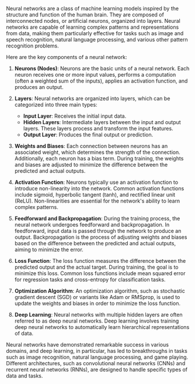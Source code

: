 Neural networks are a class of machine learning models inspired by the structure and function of the human brain. They are composed of interconnected nodes, or artificial neurons, organized into layers. Neural networks are capable of learning complex patterns and representations from data, making them particularly effective for tasks such as image and speech recognition, natural language processing, and various other pattern recognition problems.

Here are the key components of a neural network:

1. **Neurons (Nodes)**: Neurons are the basic units of a neural network. Each neuron receives one or more input values, performs a computation (often a weighted sum of the inputs), applies an activation function, and produces an output.

2. **Layers**: Neural networks are organized into layers, which can be categorized into three main types:
   - **Input Layer**: Receives the initial input data.
   - **Hidden Layers**: Intermediate layers between the input and output layers. These layers process and transform the input features.
   - **Output Layer**: Produces the final output or prediction.

3. **Weights and Biases**: Each connection between neurons has an associated weight, which determines the strength of the connection. Additionally, each neuron has a bias term. During training, the weights and biases are adjusted to minimize the difference between the predicted and actual outputs.

4. **Activation Function**: Neurons typically use an activation function to introduce non-linearity into the network. Common activation functions include sigmoid, hyperbolic tangent (tanh), and rectified linear unit (ReLU). Non-linearities are essential for the network's ability to learn complex patterns.

5. **Feedforward and Backpropagation**: During the training process, the neural network undergoes feedforward and backpropagation. In feedforward, input data is passed through the network to produce an output. Backpropagation is the process of adjusting weights and biases based on the difference between the predicted and actual outputs, aiming to minimize the error.

6. **Loss Function**: The loss function measures the difference between the predicted output and the actual target. During training, the goal is to minimize this loss. Common loss functions include mean squared error for regression tasks and cross-entropy for classification tasks.

7. **Optimization Algorithm**: An optimization algorithm, such as stochastic gradient descent (SGD) or variants like Adam or RMSprop, is used to update the weights and biases in order to minimize the loss function.

8. **Deep Learning**: Neural networks with multiple hidden layers are often referred to as deep neural networks. Deep learning involves training deep neural networks to automatically learn hierarchical representations of data.

Neural networks have demonstrated remarkable success in various domains, and deep learning, in particular, has led to breakthroughs in tasks such as image recognition, natural language processing, and game playing. Different architectures, such as convolutional neural networks (CNNs) and recurrent neural networks (RNNs), are designed to handle specific types of data and tasks.